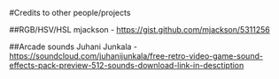 #Credits to other people/projects

##RGB/HSV/HSL
mjackson - https://gist.github.com/mjackson/5311256

##Arcade sounds
Juhani Junkala - https://soundcloud.com/juhanijunkala/free-retro-video-game-sound-effects-pack-preview-512-sounds-download-link-in-desctiption
